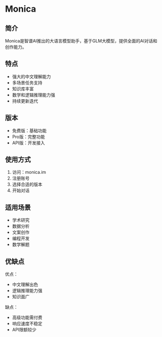 # Monica

## 简介
Monica是智谱AI推出的大语言模型助手，基于GLM大模型，提供全面的AI对话和创作能力。

## 特点
- 强大的中文理解能力
- 多场景任务支持
- 知识库丰富
- 数学和逻辑推理能力强
- 持续更新迭代

## 版本
- 免费版：基础功能
- Pro版：完整功能
- API版：开发接入

## 使用方式
1. 访问：monica.im
2. 注册账号
3. 选择合适的版本
4. 开始对话

## 适用场景
- 学术研究
- 数据分析
- 文案创作
- 编程开发
- 数学解题

## 优缺点
优点：
- 中文理解出色
- 逻辑推理能力强
- 知识面广

缺点：
- 高级功能需付费
- 响应速度不稳定
- API限额较少 